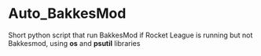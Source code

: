 # Auto_BakkesMod

Short python script that run BakkesMod if Rocket League is running but not Bakkesmod, using **os** and **psutil** libraries
